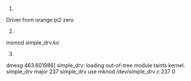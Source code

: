 1.
Driver from orange pi2 zero

2.
insmod simple_drv.ko

3.
dmesg
463.601986] simple_drv: loading out-of-tree module taints kernel.
simple_drv major 237
simple_drv use mknod /dev/simple_drv c 237 0
